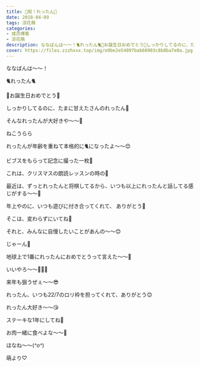 ```yaml
---
title: 🎉祝！れったん🎂
date: 2018-04-09
tags: 涼花萌
categories: 
- 成员博客
- 涼花萌
description: ななばんは〜〜！🐈れったん🐈🎉お誕生日おめでとう🎂しっかりしてるのに、たまに甘えたさんのれったん💓 そんなれったんが大好きや〜〜💓...
cover: https://files.zzzhxxx.top/img/e9be2e54897bab60903c8b8ba7e0a.jpg 
---
```







ななばんは〜〜！








🐈れったん🐈




🎉お誕生日おめでとう🎂







しっかりしてるのに、たまに甘えたさんのれったん💓



そんなれったんが大好きや〜〜💓









ねこうらら







れったんが年齢を重ねて本格的に🐈になったよ〜〜😊


















ビブスをもらって記念に撮った一枚💓

















これは、クリスマスの朗読レッスンの時の💓











最近は、ずっとれったんと将棋してるから、いつも以上にれったんと話してる感じがする〜〜💓






年上やのに、いつも遊びに付き合ってくれて、
ありがとう💓







そこは、変わらずにいてね💓














それと、みんなに自慢したいことがあんの〜〜😊







じゃーん💓









地球上で1番にれったんにおめでとうって言えた〜〜🤗






いいやろ〜〜💓💓💓







来年も狙うぜぇ〜〜😎











れったん、いつも22/7のロリ枠を担ってくれて、ありがとう😊







れったん大好き〜〜😘











ステーキな1年にしてね🍖



お肉一緒に食べよな〜〜🍖











ほなね〜〜(*^o^*)




萌より♡


